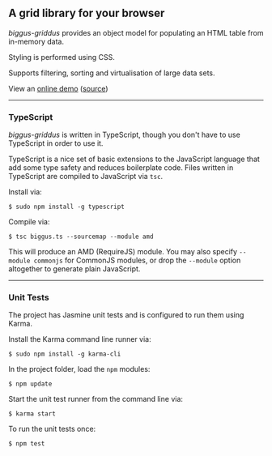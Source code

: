 ## A grid library for your browser

_biggus-griddus_ provides an object model for populating an HTML table from in-memory data.

Styling is performed using CSS.

Supports filtering, sorting and virtualisation of large data sets.

View an [online demo](https://drewnoakes.com/biggus-griddus/demo/) ([source](https://github.com/drewnoakes/biggus-griddus-demo))

---

### TypeScript

_biggus-griddus_ is written in TypeScript, though you don't have to use TypeScript in order to use it.

TypeScript is a nice set of basic extensions to the JavaScript language that add some type safety and
reduces boilerplate code. Files written in TypeScript are compiled to JavaScript via `tsc`.

Install via:

    $ sudo npm install -g typescript

Compile via:

    $ tsc biggus.ts --sourcemap --module amd

This will produce an AMD (RequireJS) module. You may also specify `--module commonjs` for CommonJS modules, or
drop the `--module` option altogether to generate plain JavaScript.

---

### Unit Tests

The project has Jasmine unit tests and is configured to run them using Karma.

Install the Karma command line runner via:

    $ sudo npm install -g karma-cli

In the project folder, load the `npm` modules:

    $ npm update

Start the unit test runner from the command line via:

    $ karma start

To run the unit tests once:

    $ npm test
